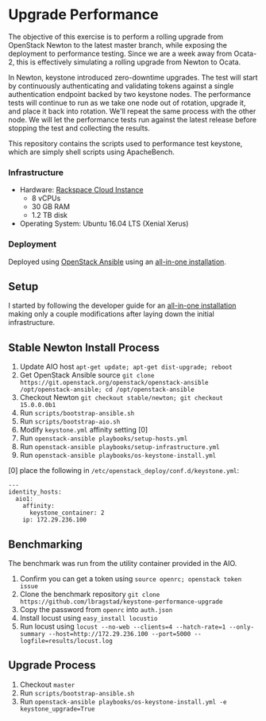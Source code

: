 # Upgrade Performance

The objective of this exercise is to perform a rolling upgrade from OpenStack
Newton to the latest master branch, while exposing the deployment to
performance testing. Since we are a week away from Ocata-2, this is effectively
simulating a rolling upgrade from Newton to Ocata.

In Newton, keystone introduced zero-downtime upgrades. The test will start by
continuously authenticating and validating tokens against a single
authentication endpoint backed by two keystone nodes. The performance tests
will continue to run as we take one node out of rotation, upgrade it, and place
it back into rotation. We'll repeat the same process with the other node. We
will let the performance tests run against the latest release before stopping
the test and collecting the results.

This repository contains the scripts used to performance test keystone, which
are simply shell scripts using ApacheBench.

### Infrastructure

* Hardware: [Rackspace Cloud Instance](https://www.rackspace.com/en-us/cloud/servers)
    - 8 vCPUs
    - 30 GB RAM
    - 1.2 TB disk
* Operating System: Ubuntu 16.04 LTS (Xenial Xerus)

### Deployment

Deployed using [OpenStack Ansible](http://docs.openstack.org/developer/openstack-ansible/) using
an [all-in-one installation](http://docs.openstack.org/developer/openstack-ansible/developer-docs/quickstart-aio.html).

## Setup

I started by following the developer guide for an [all-in-one
installation](http://docs.openstack.org/developer/openstack-ansible/developer-docs/quickstart-aio.html)
making only a couple modifications after laying down the initial infrastructure.

## Stable Newton Install Process

1. Update AIO host `apt-get update; apt-get dist-upgrade; reboot`
2. Get OpenStack Ansible source `git clone https://git.openstack.org/openstack/openstack-ansible /opt/openstack-ansible; cd /opt/openstack-ansible`
3. Checkout Newton `git checkout stable/newton; git checkout 15.0.0.0b1`
4. Run `scripts/bootstrap-ansible.sh`
5. Run `scripts/bootstrap-aio.sh`
6. Modify `keystone.yml` affinity setting [0]
7. Run `openstack-ansible playbooks/setup-hosts.yml`
8. Run `openstack-ansible playbooks/setup-infrastructure.yml`
9. Run `openstack-ansible playbooks/os-keystone-install.yml`

[0] place the following in `/etc/openstack_deploy/conf.d/keystone.yml`:

```
---
identity_hosts:
  aio1:
    affinity:
      keystone_container: 2
    ip: 172.29.236.100
```

## Benchmarking

The benchmark was run from the utility container provided in the AIO.

1. Confirm you can get a token using `source openrc; openstack token issue`
2. Clone the benchmark repository `git clone https://github.com/lbragstad/keystone-performance-upgrade`
3. Copy the password from `openrc` into `auth.json`
4. Install locust using `easy_install locustio`
5. Run locust using `locust --no-web --clients=4 --hatch-rate=1 --only-summary --host=http://172.29.236.100 --port=5000 --logfile=results/locust.log`

## Upgrade Process

1. Checkout `master`
2. Run `scripts/bootstrap-ansible.sh`
3. Run `openstack-ansible playbooks/os-keystone-install.yml -e keystone_upgrade=True`
